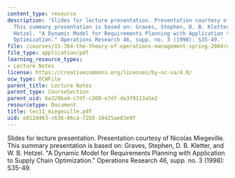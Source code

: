```yaml
---
content_type: resource
description: 'Slides for lecture presentation. Presentation courtesy of Nicolas Miegeville.
  This summary presentation is based on: Graves, Stephen, D. B. Kletter, and W. B.
  Hetzel. "A Dynamic Model for Requirements Planning with Application to Supply Chain
  Optimization." Operations Research 46, supp. no. 3 (1998): S35-49.'
file: /courses/15-764-the-theory-of-operations-management-spring-2004/e012d463c63606ca72b518425ae03e9f_lec11_miegeville.pdf
file_type: application/pdf
learning_resource_types:
- Lecture Notes
license: https://creativecommons.org/licenses/by-nc-sa/4.0/
ocw_type: OCWFile
parent_title: Lecture Notes
parent_type: CourseSection
parent_uid: 6a329ba4-c7df-c260-e7df-de3f9113a5e2
resourcetype: Document
title: lec11_miegeville.pdf
uid: e012d463-c636-06ca-72b5-18425ae03e9f
---
```

Slides for lecture presentation. Presentation courtesy of Nicolas Miegeville. This summary presentation is based on: Graves, Stephen, D. B. Kletter, and W. B. Hetzel. "A Dynamic Model for Requirements Planning with Application to Supply Chain Optimization." Operations Research 46, supp. no. 3 (1998): S35-49.